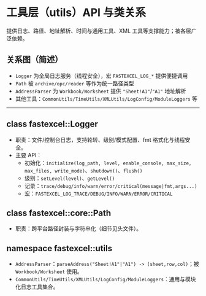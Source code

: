# 工具层（utils）API 与类关系

提供日志、路径、地址解析、时间与通用工具、XML 工具等支撑能力；被各层广泛依赖。

## 关系图（简述）
- `Logger` 为全局日志服务（线程安全），宏 `FASTEXCEL_LOG_*` 提供便捷调用
- `Path` 被 `archive/opc/reader` 等作为统一路径类型
- `AddressParser` 为 `Workbook/Worksheet` 提供 `"Sheet!A1"`/`"A1"` 地址解析
- 其他工具：`CommonUtils/TimeUtils/XMLUtils/LogConfig/ModuleLoggers` 等

---

## class fastexcel::Logger
- 职责：文件/控制台日志，支持轮转、级别/模式配置、fmt 格式化与线程安全。
- 主要 API：
  - 初始化：`initialize(log_path, level, enable_console, max_size, max_files, write_mode)`、`shutdown()`、`flush()`
  - 级别：`setLevel(level)`、`getLevel()`
  - 记录：`trace/debug/info/warn/error/critical(message|fmt,args...)`
  - 宏：`FASTEXCEL_LOG_TRACE/DEBUG/INFO/WARN/ERROR/CRITICAL`

## class fastexcel::core::Path
- 职责：跨平台路径封装与字符串化（细节见头文件）。

## namespace fastexcel::utils
- `AddressParser`：`parseAddress("Sheet!A1"|"A1") -> (sheet,row,col)`；被 `Workbook/Worksheet` 使用。
- `CommonUtils/TimeUtils/XMLUtils/LogConfig/ModuleLoggers`：通用与模块化日志工具集合。

